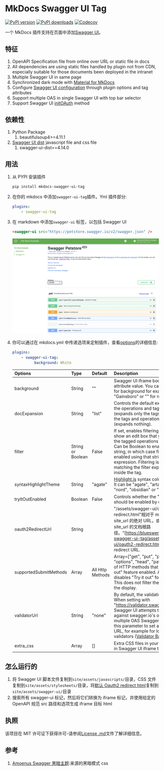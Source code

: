 # MkDocs Swagger UI Tag

<a target="_blank" href="https://pypi.org/project/mkdocs-swagger-ui-tag"><img src="https://img.shields.io/pypi/v/mkdocs-swagger-ui-tag.svg" alt="PyPI version"/></a>
<a target="_blank" href="https://pypi.org/project/mkdocs-swagger-ui-tag"><img src="https://img.shields.io/pypi/dm/mkdocs-swagger-ui-tag.svg" alt="PyPI downloads"/></a>
<a target="_blank" href="https://codecov.io/gh/blueswen/mkdocs-swagger-ui-tag"><img src="https://codecov.io/gh/blueswen/mkdocs-swagger-ui-tag/branch/main/graph/badge.svg?token=1D1B0GAQN1" alt="Codecov"/></a>

一个 MkDocs 插件支持在页面中添加[Swagger UI](https://github.com/swagger-api/swagger-ui)。

## 特征

1. OpenAPI Specification file from online over URL or static file in docs
2. All dependencies are using static files handled by plugin not from CDN, especially suitable for those documents been deployed in the intranet
3. Multiple Swagger UI in same page
4. Synchronized dark mode with [Material for MkDocs](https://squidfunk.github.io/mkdocs-material/)
5. Configure [Swagger UI configuration](https://swagger.io/docs/open-source-tools/swagger-ui/usage/configuration/) through plugin options and tag attributes
6. Support multiple OAS in single Swagger UI with top bar selector
7. Support Swagger UI [initOAuth](https://swagger.io/docs/open-source-tools/swagger-ui/usage/oauth2/) method

## 依赖性

1. Python Package
    1. beautifulsoup4>=4.11.1
2. [Swagger UI dist](https://www.npmjs.com/package/swagger-ui-dist) javascript file and css file
    1. swagger-ui-dist==4.14.0

## 用法

1. 从 PYPI 安装插件

    ```bash
    pip install mkdocs-swagger-ui-tag
    ```

2. 在你的 mkdocs 中添加`swagger-ui-tag`插件。Yml 插件部分:

    ```yaml
    plugins:
        - swagger-ui-tag
    ```

3. 在 markdown 中添加`swagger-ui` 标签，以包括 Swagger UI

    ```html
    <swagger-ui src="https://petstore.swagger.io/v2/swagger.json" />
    ```

    ![Swagger UI Sample Image](sample.png)

4. 你可以通过在 mkdocs.yml 中传递选项来定制插件，查看[options](./options/)的详细信息:

    ```yaml
    plugins:
        - swagger-ui-tag:
              background: White
    ```

    | Options                | Type              | Default          | Description                                                                                                                                                                                                                                                                                                                                                                               |
    | ---------------------- | ----------------- | ---------------- | ----------------------------------------------------------------------------------------------------------------------------------------------------------------------------------------------------------------------------------------------------------------------------------------------------------------------------------------------------------------------------------------- |
    | background             | String            | ""               | Swagger UI iframe body background attribute value. You can use any css value for background for example "#74b9ff" or "Gainsboro" or "" for nothing.                                                                                                                                                                                                                                       |
    | docExpansion           | String            | "list"           | Controls the default expansion setting for the operations and tags. It can be "list" (expands only the tags), "full" (expands the tags and operations) or "none" (expands nothing).                                                                                                                                                                                                       |
    | filter                 | String or Boolean | False            | If set, enables filtering. The top bar will show an edit box that you can use to filter the tagged operations that are shown. Can be Boolean to enable or disable, or a string, in which case filtering will be enabled using that string as the filter expression. Filtering is case sensitive matching the filter expression anywhere inside the tag.                                   |
    | syntaxHighlightTheme   | String            | "agate"          | [Highlight.js](https://highlightjs.org/static/demo/) syntax coloring theme to use. It can be "agate", "arta", "monokai", "nord", "obsidian" or "tomorrow-night"                                                                                                                                                                                                                           |
    | tryItOutEnabled        | Boolean           | False            | Controls whether the "Try it out" section should be enabled by default.                                                                                                                                                                                                                                                                                                                   |
    | oauth2RedirectUrl      | String            |                  | "/assets/swagger-ui/oauth2-redirect.html"相对于 mkdocs.yml 中的 site_url 的绝对 URL，或者站点上没有 site_url 的文档根路径。“[https://blueswen.github.io/mkdocs-swagger-ui-tag/assets/swagger-ui/oauth2-redirect.html]”。 OAuth redirect URL.                                                                                                                                              |
    | supportedSubmitMethods | Array             | All Http Methods | Array=["get", "put", "post", "delete", "options", "head", "patch", "trace"]. List of HTTP methods that have the "Try it out" feature enabled. An empty array disables "Try it out" for all operations. This does not filter the operations from the display.                                                                                                                              |
    | validatorUrl           | String            | "none"           | By default, the validation is disabled. When setting with "https://validator.swagger.io/validator", Swagger UI attempts to validate specs against swagger.io's online validator in multiple OAS Swagger UI. You can use this parameter to set a different validator URL, for example for locally deployed validators ([Validator Badge](https://github.com/swagger-api/validator-badge)). |
    | extra_css              | Array             | []               | Extra CSS files in your `docs_dir` included in Swagger UI iframe target html file.                                                                                                                                                                                                                                                                                                        |

## 怎么运行的

1. 将 Swagger UI 脚本文件复制到`site/assets/javascripts/`目录，CSS 文件复制到`site/assets/stylesheets/`目录，将[默认 Oauth2 redirect html](https://github.com/blueswen/mkdocs-swagger-ui-tag/blob/main/mkdocs_swagger_ui_tag/swagger-ui/oauth2-redirect.html)复制到`site/assets/swagger-ui/`目录
2. 搜索所有 swagger-ui 标记，然后将它们转换为 iframe 标记，并使用给定的 OpenAPI 规范 src 路径和选项生成 iframe 目标 html

## 执照

该项目在 MIT 许可证下获得许可-请参阅[License .md](https://github.com/Blueswen/mkdocs-swagger-ui-tag/blob/main/LICENSE)文件了解详细信息。

## 参考

1. [Amoenus Swagger 黑暗主题](https://github.com/Amoenus/SwaggerDark/):来源的黑暗模式 css
